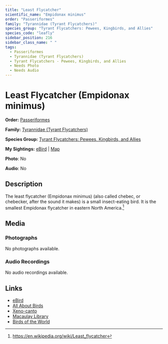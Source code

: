 ```yaml
---
title: "Least Flycatcher"
scientific_name: "Empidonax minimus"
order: "Passeriformes"
family: "Tyrannidae (Tyrant Flycatchers)"
species_group: "Tyrant Flycatchers: Pewees, Kingbirds, and Allies"
species_code: "leafly"
sidebar_position: 216
sidebar_class_name: " "
tags: 
  - Passeriformes
  - Tyrannidae (Tyrant Flycatchers)
  - Tyrant Flycatchers - Pewees, Kingbirds, and Allies
  - Needs Photo
  - Needs Audio
---
```


# Least Flycatcher (Empidonax minimus)

**Order:** [Passeriformes](/tags/passeriformes)

**Family:** [Tyrannidae (Tyrant Flycatchers)](/tags/tyrannidae-tyrant-flycatchers)

**Species Group:** [Tyrant Flycatchers: Pewees, Kingbirds, and Allies](/tags/tyrant-flycatchers-pewees-kingbirds-and-allies)

**My Sightings:** [eBird](https://ebird.org/lifelist?r=world&time=life&spp=leafly) | [Map](/map?species_code=leafly)

**Photo**: No 

**Audio**: No

## Description
The least flycatcher (Empidonax minimus) (also called chebec, or chebecker, after the sound it makes) is a small insect-eating bird. It is the smallest Empidonax flycatcher in eastern North America.[^1]

[^1]: https://en.wikipedia.org/wiki/Least_flycatcher

## Media
### Photographs
No photographs available.

### Audio Recordings
No audio recordings available.

## Links
* [eBird](https://ebird.org/species/leafly) 
* [All About Birds](https://www.allaboutbirds.org/guide/leafly) 
* [Xeno-canto](https://www.xeno-canto.org/species/empidonax-minimus) 
* [Macaulay Library](https://search.macaulaylibrary.org/catalog?taxonCode=leafly&sort=rating_rank_desc)
* [Birds of the World](https://birdsoftheworld.org/bow/species/leafly)
